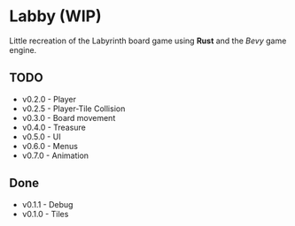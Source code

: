 # Labby (WIP)

Little recreation of the Labyrinth board game using **Rust** and the *Bevy* game engine.

## TODO
- v0.2.0 - Player
- v0.2.5 - Player-Tile Collision
- v0.3.0 - Board movement
- v0.4.0 - Treasure
- v0.5.0 - UI
- v0.6.0 - Menus
- v0.7.0 - Animation

## Done
- v0.1.1 - Debug
- v0.1.0 - Tiles